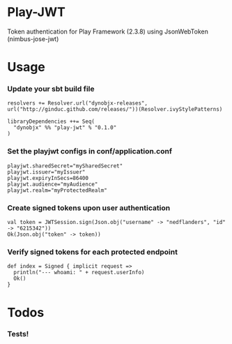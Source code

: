Play-JWT
========
Token authentication for Play Framework (2.3.8) using JsonWebToken (nimbus-jose-jwt)

# Usage

### Update your sbt build file

    resolvers += Resolver.url("dynobjx-releases", url("http://ginduc.github.com/releases/"))(Resolver.ivyStylePatterns)

    libraryDependencies ++= Seq(
      "dynobjx" %% "play-jwt" % "0.1.0"
    )
    
### Set the playjwt configs in conf/application.conf

    playjwt.sharedSecret="mySharedSecret"
    playjwt.issuer="myIssuer"
    playjwt.expiryInSecs=86400
    playjwt.audience="myAudience"
    playjwt.realm="myProtectedRealm"
    
### Create signed tokens upon user authentication

    val token = JWTSession.sign(Json.obj("username" -> "nedflanders", "id" -> "6215342"))
    Ok(Json.obj("token" -> token))
    
### Verify signed tokens for each protected endpoint

    def index = Signed { implicit request =>
      println("--- whoami: " + request.userInfo)
      Ok()
    }

# Todos

### Tests!
